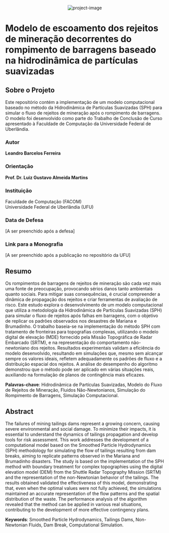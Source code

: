 <p align="center"><img src="https://socialify.git.ci/leandro-barcelos/SPH-TailingsDamFailure/image?font=Inter&amp;language=1&amp;name=1&amp;owner=1&amp;pattern=Solid&amp;theme=Dark" alt="project-image"></p>

# Modelo de escoamento dos rejeitos de mineração decorrentes do rompimento de barragens baseado na hidrodinâmica de partículas suavizadas

## Sobre o Projeto

Este repositório contém a implementação de um modelo computacional baseado no método da Hidrodinâmica de Partículas Suavizadas (SPH) para simular o fluxo de rejeitos de mineração após o rompimento de barragens. O modelo foi desenvolvido como parte do Trabalho de Conclusão de Curso apresentado à Faculdade de Computação da Universidade Federal de Uberlândia.

### Autor

**Leandro Barcelos Ferreira**

### Orientação

**Prof. Dr. Luiz Gustavo Almeida Martins**

### Instituição

Faculdade de Computação (FACOM)  
Universidade Federal de Uberlândia (UFU)

### Data de Defesa

[A ser preenchido após a defesa]

### Link para a Monografia

[A ser preenchido após a publicação no repositório da UFU]

## Resumo

Os rompimentos de barragens de rejeitos de mineração são cada vez mais uma fonte de preocupação, provocando sérios danos tanto ambientais quanto sociais. Para mitigar suas consequências, é crucial compreender a dinâmica de propagação dos rejeitos e criar ferramentas de avaliação de risco. Este estudo explora o desenvolvimento de um modelo computacional que utiliza a metodologia da Hidrodinâmica de Partículas Suavizadas (SPH) para simular o fluxo de rejeitos após falhas em barragens, com o objetivo de replicar os padrões observados nos desastres de Mariana e Brumadinho. O trabalho baseia-se na implementação do método SPH com tratamento de fronteiras para topografias complexas, utilizando o modelo digital de elevação (MDE) fornecido pela Missão Topográfica de Radar Embarcado (SRTM), e na representação do comportamento não-newtoniano dos rejeitos. Resultados experimentais validam a eficiência do modelo desenvolvido, resultando em simulações que, mesmo sem alcançar sempre os valores ideais, refletem adequadamente os padrões de fluxo e a distribuição espacial dos rejeitos. A análise do desempenho do algoritmo demonstrou que o método pode ser aplicado em várias situações reais, auxiliando na formulação de planos de contingência mais eficazes.

**Palavras-chave**: Hidrodinâmica de Partículas Suavizadas, Modelo do Fluxo de Rejeitos de Mineração, Fluidos Não-Newtonianos, Simulação do Rompimento de Barragens, Simulação Computacional.

## Abstract

The failures of mining tailings dams represent a growing concern, causing severe environmental and social damage. To minimize their impacts, it is essential to understand the dynamics of tailings propagation and develop tools for risk assessment. This work addresses the development of a computational model based on the Smoothed Particle Hydrodynamics (SPH) methodology for simulating the flow of tailings resulting from dam breaks, aiming to replicate patterns observed in the Mariana and Brumadinho disasters. The study is based on the implementation of the SPH method with boundary treatment for complex topographies using the digital elevation model (DEM) from the Shuttle Radar Topography Mission (SRTM) and the representation of the non-Newtonian behavior of the tailings. The results obtained validated the effectiveness of this model, demonstrating that, even when the optimal values were not fully achieved, the simulations maintained an accurate representation of the flow patterns and the spatial distribution of the waste. The performance analysis of the algorithm revealed that the method can be applied in various real situations, contributing to the development of more effective contingency plans.

**Keywords**: Smoothed Particle Hydrodynamics, Tailings Dams, Non-Newtonian Fluids, Dam Break, Computational Simulation.
